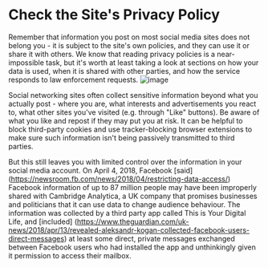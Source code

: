[Title]: # (Check the Site's Privacy Policy)
[Order]: # (2)

# Check the Site's Privacy Policy

Remember that information you post on most social media sites does not belong you - it is subject to the site's own policies, and they can use it or share it with others. We know that reading privacy policies is a near-impossible task, but it's worth at least taking a look at sections on how your data is used, when it is shared with other parties, and how the service responds to law enforcement requests.
![image](socialb2.png)

Social networking sites often collect sensitive information beyond what you actually post - where you are, what interests and advertisements you react to, what other sites you've visited (e.g. through "Like" buttons). Be aware of what you like and repost if they may put you at risk. It can be helpful to block third-party cookies and use tracker-blocking browser extensions to make sure such information isn't being passively transmitted to third parties.

But this still leaves you with limited control over the information in your social media account. On April 4, 2018, Facebook [said] (https://newsroom.fb.com/news/2018/04/restricting-data-access/) Facebook information of up to 87 million people may have been improperly shared with Cambridge Analytica, a UK company that promises businesses and politicians that it can use data to change audience behaviour. The information was collected by a third party app called This is Your Digital Life, and [included] (https://www.theguardian.com/uk-news/2018/apr/13/revealed-aleksandr-kogan-collected-facebook-users-direct-messages) at least some direct, private messages exchanged between Facebook users who had installed the app and unthinkingly given it permission to access their mailbox. 
